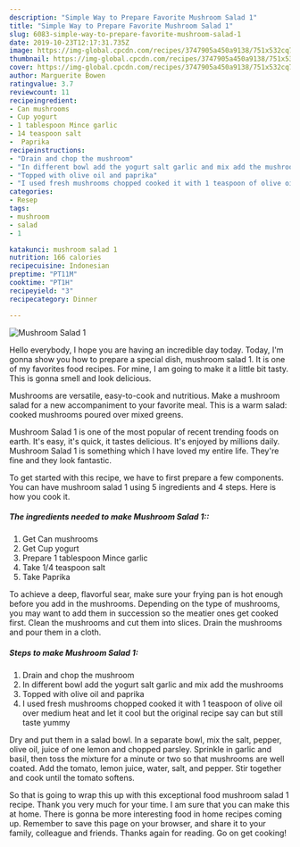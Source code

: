 ```yaml
---
description: "Simple Way to Prepare Favorite Mushroom Salad 1"
title: "Simple Way to Prepare Favorite Mushroom Salad 1"
slug: 6083-simple-way-to-prepare-favorite-mushroom-salad-1
date: 2019-10-23T12:17:31.735Z
image: https://img-global.cpcdn.com/recipes/3747905a450a9138/751x532cq70/mushroom-salad-1-recipe-main-photo.jpg
thumbnail: https://img-global.cpcdn.com/recipes/3747905a450a9138/751x532cq70/mushroom-salad-1-recipe-main-photo.jpg
cover: https://img-global.cpcdn.com/recipes/3747905a450a9138/751x532cq70/mushroom-salad-1-recipe-main-photo.jpg
author: Marguerite Bowen
ratingvalue: 3.7
reviewcount: 11
recipeingredient:
- Can mushrooms
- Cup yogurt
- 1 tablespoon Mince garlic
- 14 teaspoon salt
-  Paprika
recipeinstructions:
- "Drain and chop the mushroom"
- "In different bowl add the yogurt salt garlic and mix add the mushrooms"
- "Topped with olive oil and paprika"
- "I used fresh mushrooms chopped cooked it with 1 teaspoon of olive oil over medium heat and let it cool but the original recipe say can but still taste yummy"
categories:
- Resep
tags:
- mushroom
- salad
- 1

katakunci: mushroom salad 1
nutrition: 166 calories
recipecuisine: Indonesian
preptime: "PT11M"
cooktime: "PT1H"
recipeyield: "3"
recipecategory: Dinner

---
```



![Mushroom Salad 1](https://img-global.cpcdn.com/recipes/3747905a450a9138/751x532cq70/mushroom-salad-1-recipe-main-photo.jpg)

Hello everybody, I hope you are having an incredible day today. Today, I'm gonna show you how to prepare a special dish, mushroom salad 1. It is one of my favorites food recipes. For mine, I am going to make it a little bit tasty. This is gonna smell and look delicious.

Mushrooms are versatile, easy-to-cook and nutritious. Make a mushroom salad for a new accompaniment to your favorite meal. This is a warm salad: cooked mushrooms poured over mixed greens.

Mushroom Salad 1 is one of the most popular of recent trending foods on earth. It's easy, it's quick, it tastes delicious. It's enjoyed by millions daily. Mushroom Salad 1 is something which I have loved my entire life. They're fine and they look fantastic.


To get started with this recipe, we have to first prepare a few components. You can have mushroom salad 1 using 5 ingredients and 4 steps. Here is how you cook it.

##### The ingredients needed to make Mushroom Salad 1::

1. Get Can mushrooms
1. Get Cup yogurt
1. Prepare 1 tablespoon Mince garlic
1. Take 1/4 teaspoon salt
1. Take  Paprika


To achieve a deep, flavorful sear, make sure your frying pan is hot enough before you add in the mushrooms. Depending on the type of mushrooms, you may want to add them in succession so the meatier ones get cooked first. Clean the mushrooms and cut them into slices. Drain the mushrooms and pour them in a cloth. 

##### Steps to make Mushroom Salad 1:

1. Drain and chop the mushroom
1. In different bowl add the yogurt salt garlic and mix add the mushrooms
1. Topped with olive oil and paprika
1. I used fresh mushrooms chopped cooked it with 1 teaspoon of olive oil over medium heat and let it cool but the original recipe say can but still taste yummy


Dry and put them in a salad bowl. In a separate bowl, mix the salt, pepper, olive oil, juice of one lemon and chopped parsley. Sprinkle in garlic and basil, then toss the mixture for a minute or two so that mushrooms are well coated. Add the tomato, lemon juice, water, salt, and pepper. Stir together and cook until the tomato softens. 

So that is going to wrap this up with this exceptional food mushroom salad 1 recipe. Thank you very much for your time. I am sure that you can make this at home. There is gonna be more interesting food in home recipes coming up. Remember to save this page on your browser, and share it to your family, colleague and friends. Thanks again for reading. Go on get cooking!
